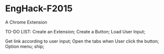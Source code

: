# EngHack-F2015
A Chrome Extension

TO-DO LIST:
Create an Extension;
Create a Button;
Load User Input;

Get link according to user input;
Open the tabs when User click the button;
Option menu;
ship;
